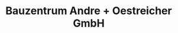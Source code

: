 ---
title: "Bauzentrum Andre + Oestreicher GmbH"
url: /mainhausen/bauzentrum-andre-oestreicher-gmbh/
shop: Baustoffe
---